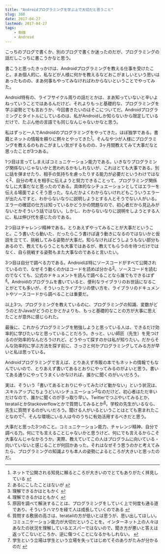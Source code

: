 ```yaml
---
title: "Androidプログラミングを学ぶ上で大切だと思うこと"
slug: 380
date: 2017-04-27
lastmod: 2017-04-27
tags:
    - 勉強
    - Android
---
```


こっちのブログで書くか、別のブログで書くか迷ったのだが、プログラミングの話だしこっちに書こうかなと思う。

書こうと思ったきっかけは、Androidプログラミングを教える仕事を受けたこと。まあ個人的に、私などが人様に何かを教えるなどおこがましいという思いはあったものの、まあ何事もやってみなければわからないということでやってみた。

Android特有の、ライフサイクル周りの話だとかは、まあ知っていないと辛いよねっていうことではあるんだけど、それよりもっと基礎的な、プログラミングを学ぶ姿勢とでも言おうか、今回書きたいのはそこについてだ。Androidプログラミングとタイトルにしているのは、私がAndroidしか知らないから限定しているだけで、たぶん他の言語でも同じなんじゃないかなと思う。

私はずっと一人でAndroidのプログラミングをやってきた。ほぼ独学である。書籍とネットの情報を頼りに黙々とやってきた<sup id="fnref-380-1"><a href="#fn-380-1" class="jetpack-footnote">1</a></sup>。そんなやつが人様にプログラミングを教えるのもおこがましい気がするものの、3ヶ月間教えてみて大事だなと思ったことが3つある。

1つ目は言ってしまえばコミュニケーション能力である。いきなりプログラミング関係ないじゃないかと思われるかもしれないが、これはとても大事である。別に話を弾ませたり、相手の気持ちを慮ったりする能力が必要だというわけではなく<sup id="fnref-380-2"><a href="#fn-380-2" class="jetpack-footnote">2</a></sup>、自分の考えを相手に伝えようと努力できることって、プログラミング関係なしに大事だなと思ったのである。具体的なシチュエーションとしてはエラーを伝える場面でよくそう思った。なんだかよくわからないけれどもこういうエラーが出たんですと、わからないなりに説明しようとする人とそうでない人がいる。エラーの確認の仕方は知っているかどうかの問題なので、初心者だから見込みがないとかそういう話ではない。しかし、わからないなりに説明をしようとする人に、私は伸び代を感じたのである。

2つ目はチャレンジ精神である。とりあえずやってみることが大事だということ。こう書いたら動いた、だったらこう書けば違う動きになるのではないかと仮説を立てて、挑戦してみる姿勢が大事だ。知らなければどうしようもない部分もあるので、教えてもらうことも大事ではあるが、教えてもらうのを待つだけではなく、自ら挑戦する姿勢もまた大事なのであると言いたい。

3つ目は自分で調べる力である。Androidは特にソースコードがすべて公開されているので、なぜそう動くのかはコードを読めば分かる<sup id="fnref-380-3"><a href="#fn-380-3" class="jetpack-footnote">3</a></sup>。ソースコードを読むのでなくても、公式のドキュメントを読んで調べることなら誰でもできるはず<sup id="fnref-380-4"><a href="#fn-380-4" class="jetpack-footnote">4</a></sup>。Androidのプログラムを書いていると、便利なライブラリのお世話になることがとても多いが、そういったライブラリの使い方を、ライブラリのドキュメントやソースコードから調べることは重要だ。

以上3つ。プログラミングを教えているのに、プログラミングの知識、変数がどうのとかJavaがどうのとかとかよりも、もっと基礎的なことの方が大事に思えたことが意外に感じられた。

最後に、これからプログラミングを勉強しようと思っている人は、できるだけ効率的に学びたいなと思っていることだろう。きっと、いい師匠（先生）を見つけるのが効率的なんだろうけれど、どうやって探すのかは私が知りたい。だからそんな効率的に学ぶ方法を探す前に、さっさと何かプログラミングしてみる方が早いと私は思っている。

Androidプログラミングで言えば、とりあえず市販の本でもネットの情報でもなんでいいので、とりあえず書いてあるとおりにやってみるのがよいと思う。書いてある通りにやってうまくいかなければ、誰かに聞くのがいいだろう。

実は、そういう「書いてあるとおりにやってみたけど動かない」という状況は、スキルアップにちょうどいいシチュエーション<sup id="fnref-380-5"><a href="#fn-380-5" class="jetpack-footnote">5</a></sup>なのだけど、初心者はただ辛いだけなので、誰かに聞くのが手っ取り早い。Twitterでつぶやいてみるとか、teratailとかStackoverflowとかで質問してみるとか<sup id="fnref-380-6"><a href="#fn-380-6" class="jetpack-footnote">6</a></sup>。学校の先生がいるなら、先生に質問するのがいいだろう。聞ける人がいるということはとても恵まれたことなので<sup id="fnref-380-7"><a href="#fn-380-7" class="jetpack-footnote">7</a></sup>、そんな環境にいる人は今のうちに有効活用するべきだと思う。

大事だと思った3つのこと。コミュニケーション能力、チャレンジ精神、自分で調べる力。何にでも言えることじゃないかと思うけど、何にでも言えるからこそ大事なんじゃなかろうか。実際、教えていてこの人はプログラムに向いている・向いていないと感じることが何回かあった。それはなぜそう思うのかと考えてみたら、プログラミングの知識よりも本人の姿勢によるところが大きいと思ったのだ。

<div class="footnotes">
<hr />
<ol>
<li id="fn-380-1">
ネットで公開される知見に頼るところが大きいのでとてもありがたく拝見している&#160;<a href="#fnref-380-1">&#8617;</a>
</li>
<li id="fn-380-2">
あるにこしたことはないが&#160;<a href="#fnref-380-2">&#8617;</a>
</li>
<li id="fn-380-3">
理解できるかはともかく&#160;<a href="#fnref-380-3">&#8617;</a>
</li>
<li id="fn-380-4">
理解できるかはともかく&#160;<a href="#fnref-380-4">&#8617;</a>
</li>
<li id="fn-380-5">
原因を調べて解決することは、プログラミングをしていく上で何度も通る道であり、そういうハマりを経て人は成長していくのである&#160;<a href="#fnref-380-5">&#8617;</a>
</li>
<li id="fn-380-6">
質問する敷居の高さは、teratailの方が低いとは思うが、思い出してほしい。コミュニケーション能力が大切だということを。インターネット上の人々はあなたの状況を理解しているエスパーではないので、聞き方が悪いと答えは返ってこないどころか、逆に傷つくことになるかもしれない。&#160;<a href="#fnref-380-6">&#8617;</a>
</li>
<li id="fn-380-7">
学生という立場は学生という立場を失ってはじめてそのありがたみが分かるのだ&#160;<a href="#fnref-380-7">&#8617;</a>
</li>
</ol>
</div>

  